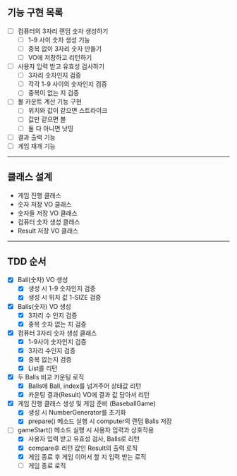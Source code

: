 ## 기능 구현 목록
* [ ] 컴퓨터의 3자리 랜덤 숫자 생성하기
  * [ ] 1-9 사이 숫자 생성 기능
  * [ ] 중복 없이 3자리 숫자 만들기
  * [ ] VO에 저장하고 리턴하기 
* [ ] 사용자 입력 받고 유효성 검사하기
  * [ ] 3자리 숫자인지 검증
  * [ ] 각각 1-9 사이의 숫자인지 검증
  * [ ] 중복이 없는 지 검증
* [ ] 볼 카운트 계산 기능 구현
  * [ ] 위치와 값이 같으면 스트라이크
  * [ ] 값만 같으면 볼
  * [ ] 둘 다 아니면 낫띵
* [ ] 결과 출력 기능
* [ ] 게임 재개 기능

---

## 클래스 설계
* 게임 진행 클래스
* 숫자 저장 VO 클래스
* 숫자들 저장 VO 클래스
* 컴퓨터 숫자 생성 클래스
* Result 저장 VO 클래스

---

## TDD 순서
* [x] Ball(숫자) VO 생성
  * [x] 생성 시 1-9 숫자인지 검증
  * [x] 생성 시 위치 값 1-SIZE 검증
* [x] Balls(숫자) VO 생성
  * [x] 3자리 수 인지 검증
  * [x] 중복 숫자 없는 지 검증
* [x] 컴퓨터 3자리 숫자 생성 클래스
  * [x] 1-9사이 숫자인지 검증
  * [x] 3자리 수인지 검증
  * [x] 중복 없는지 검증
  * [x] List를 리턴
* [x] 두 Balls 비교 카운팅 로직
  * [x] Balls에 Ball, index를 넘겨주어 상태값 리턴
  * [x] 카운팅 결과(Result) VO에 결과 값 담아서 리턴
* [x] 게임 진행 클래스 생성 및 게임 준비 (BaseballGame)
  * [x] 생성 시 NumberGenerator를 초기화
  * [x] prepare() 메소드 실행 시 computer의 랜덤 Balls 저장
* [ ] gameStart() 메소드 실행 시 사용자 입력과 상호작용
  * [x] 사용자 입력 받고 유효성 검사, Balls로 리턴
  * [x] compare후 리턴 값인 Result의 출력 로직
  * [x] 게임 종료 후 게임 이어서 할 지 입력 받는 로직
  * [ ] 게임 종료 로직